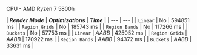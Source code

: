 CPU - AMD Ryzen 7 5800h

| ***Render Mode*** | ***Optimizations*** | ***Time*** |
| --- | --- |
| `Linear` | No | 594851 ms |
| `Region Grids` | No | 185743 ms |
| `Region Bands` | No | 117266 ms |
| `Buckets` | No | 57753 ms |
| `Linear` | *AABB* | 425052 ms |
| `Region Grids` | *AABB* | 170922 ms |
| `Region Bands` | *AABB* | 94372  ms |
| `Buckets` | *AABB* | 33631 ms |